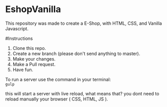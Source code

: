 # EshopVanilla
This repository was made to create a E-Shop, with HTML, CSS, and Vanilla Javascript.

#Instructions

1) Clone this repo.<br />
2) Create a new branch (please don't send anything to master).<br />
3) Make your changes.<br />
4) Make a Pull request.<br />
5) Have fun.

To run a server use the command in your terminal: <br />
`gulp`

this will start a server with live reload, what means that? you dont need to reload manually your browser ( CSS, HTML, JS ).

